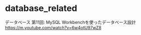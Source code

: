 # database_related

データベース 第11回: MySQL Workbenchを使ったデータベース設計
https://m.youtube.com/watch?v=6w4otU97wZ8
